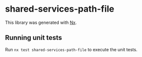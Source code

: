 # shared-services-path-file

This library was generated with [Nx](https://nx.dev).

## Running unit tests

Run `nx test shared-services-path-file` to execute the unit tests.
